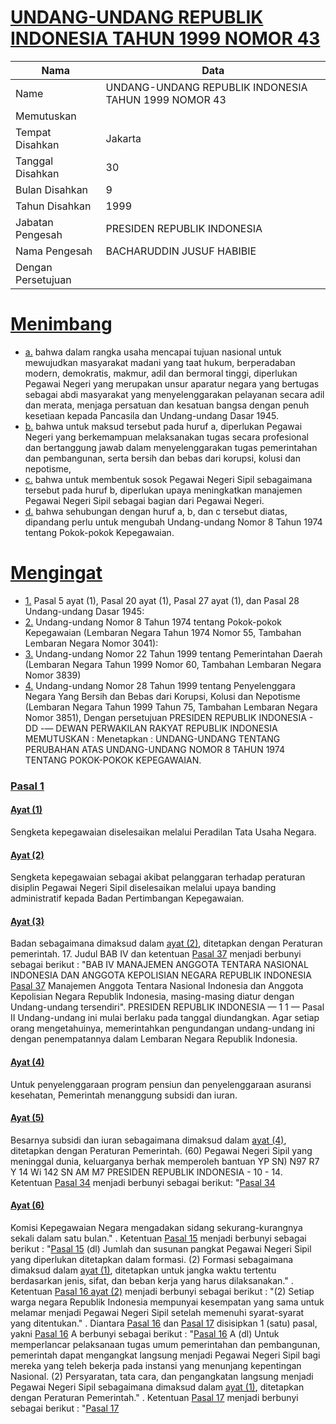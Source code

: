 # [UNDANG-UNDANG REPUBLIK INDONESIA TAHUN 1999 NOMOR 43](http://example.org/legal/document/uu/1999/43)

| Nama | Data |
| ------ | ----- |
|Name|UNDANG-UNDANG REPUBLIK INDONESIA TAHUN 1999 NOMOR 43|
|Memutuskan||
|Tempat Disahkan|Jakarta|
|Tanggal Disahkan|30|
|Bulan Disahkan|9|
|Tahun Disahkan|1999|
|Jabatan Pengesah|PRESIDEN REPUBLIK INDONESIA|
|Nama Pengesah|BACHARUDDIN JUSUF HABIBIE|
|Dengan Persetujuan||
# [Menimbang](http://example.org/legal/document/uu/1999/43/menimbang)

* [a.](http://example.org/legal/document/uu/1999/43/menimbang/point/a) bahwa dalam rangka usaha mencapai tujuan nasional untuk mewujudkan masyarakat madani yang taat hukum, berperadaban modern, demokratis, makmur, adil dan bermoral tinggi, diperlukan Pegawai Negeri yang merupakan unsur aparatur negara yang bertugas sebagai abdi masyarakat yang menyelenggarakan pelayanan secara adil dan merata, menjaga persatuan dan kesatuan bangsa dengan penuh kesetiaan kepada Pancasila dan Undang-undang Dasar 1945.
* [b.](http://example.org/legal/document/uu/1999/43/menimbang/point/b) bahwa untuk maksud tersebut pada huruf a, diperlukan Pegawai Negeri yang berkemampuan melaksanakan tugas secara profesional dan bertanggung jawab dalam menyelenggarakan tugas pemerintahan dan pembangunan, serta bersih dan bebas dari korupsi, kolusi dan nepotisme,
* [c.](http://example.org/legal/document/uu/1999/43/menimbang/point/c) bahwa untuk membentuk sosok Pegawai Negeri Sipil sebagaimana tersebut pada huruf b, diperlukan upaya meningkatkan manajemen Pegawai Negeri Sipil sebagai bagian dari Pegawai Negeri.
* [d.](http://example.org/legal/document/uu/1999/43/menimbang/point/d) bahwa sehubungan dengan huruf a, b, dan c tersebut diatas, dipandang perlu untuk mengubah Undang-undang Nomor 8 Tahun 1974 tentang Pokok-pokok Kepegawaian.
# [Mengingat](http://example.org/legal/document/uu/1999/43/mengingat)

* [1.](http://example.org/legal/document/uu/1999/43/mengingat/point/0001) Pasal 5 ayat (1), Pasal 20 ayat (1), Pasal 27 ayat (1), dan Pasal 28 Undang-undang Dasar 1945:
* [2.](http://example.org/legal/document/uu/1999/43/mengingat/point/0002) Undang-undang Nomor 8 Tahun 1974 tentang Pokok-pokok Kepegawaian (Lembaran Negara Tahun 1974 Nomor 55, Tambahan Lembaran Negara Nomor 3041):
* [3.](http://example.org/legal/document/uu/1999/43/mengingat/point/0003) Undang-undang Nomor 22 Tahun 1999 tentang Pemerintahan Daerah (Lembaran Negara Tahun 1999 Nomor 60, Tambahan Lembaran Negara Nomor 3839)
* [4.](http://example.org/legal/document/uu/1999/43/mengingat/point/0004) Undang-undang Nomor 28 Tahun 1999 tentang Penyelenggara Negara Yang Bersih dan Bebas dari Korupsi, Kolusi dan Nepotisme (Lembaran Negara Tahun 1999 Tahun 75, Tambahan Lembaran Negara Nomor 3851), Dengan persetujuan PRESIDEN REPUBLIK INDONESIA - DD -— DEWAN PERWAKILAN RAKYAT REPUBLIK INDONESIA MEMUTUSKAN : Menetapkan : UNDANG-UNDANG TENTANG PERUBAHAN ATAS UNDANG-UNDANG NOMOR 8 TAHUN 1974 TENTANG POKOK-POKOK KEPEGAWAIAN.

### [Pasal 1](http://example.org/legal/document/uu/1999/43/pasal/0001)

#### [Ayat (1)](http://example.org/legal/document/uu/1999/43/pasal/0001/version/19990930/ayat/0001)
Sengketa kepegawaian diselesaikan melalui Peradilan Tata Usaha Negara.

#### [Ayat (2)](http://example.org/legal/document/uu/1999/43/pasal/0001/version/19990930/ayat/0002)
Sengketa kepegawaian sebagai akibat pelanggaran terhadap peraturan disiplin Pegawai Negeri Sipil diselesaikan melalui upaya banding administratif kepada Badan Pertimbangan Kepegawaian.

#### [Ayat (3)](http://example.org/legal/document/uu/1999/43/pasal/0001/version/19990930/ayat/0003)
Badan sebagaimana dimaksud dalam [ayat (2)](http://example.org/legal/document/uu/1999/43/pasal/0001/version/19990930/ayat/0002), ditetapkan dengan Peraturan pemerintah. 17. Judul BAB IV dan ketentuan [Pasal 37](http://example.org/legal/document/uu/1999/43/pasal/0037) menjadi berbunyi sebagai berikut : "BAB IV MANAJEMEN ANGGOTA TENTARA NASIONAL INDONESIA DAN ANGGOTA KEPOLISIAN NEGARA REPUBLIK INDONESIA [Pasal 37](http://example.org/legal/document/uu/1999/43/pasal/0037) Manajemen Anggota Tentara Nasional Indonesia dan Anggota Kepolisian Negara Republik Indonesia, masing-masing diatur dengan Undang-undang tersendiri". PRESIDEN REPUBLIK INDONESIA — 1 1 — Pasal II Undang-undang ini mulai berlaku pada tanggal diundangkan. Agar setiap orang mengetahuinya, memerintahkan pengundangan undang-undang ini dengan penempatannya dalam Lembaran Negara Republik Indonesia.

#### [Ayat (4)](http://example.org/legal/document/uu/1999/43/pasal/0001/version/19990930/ayat/0004)
Untuk penyelenggaraan program pensiun dan penyelenggaraan asuransi kesehatan, Pemerintah menanggung subsidi dan iuran.

#### [Ayat (5)](http://example.org/legal/document/uu/1999/43/pasal/0001/version/19990930/ayat/0005)
Besarnya subsidi dan iuran sebagaimana dimaksud dalam [ayat (4)](http://example.org/legal/document/uu/1999/43/pasal/0001/version/19990930/ayat/0004), ditetapkan dengan Peraturan Pemerintah. (60) Pegawai Negeri Sipil yang meninggal dunia, keluarganya berhak memperoleh bantuan YP SN) N97 R7 Y 14 Wi 142 SN AM M7 PRESIDEN REPUBLIK INDONESIA - 10 - 14. Ketentuan [Pasal 34](http://example.org/legal/document/uu/1999/43/pasal/0034) menjadi berbunyi sebagai berikut: "[Pasal 34](http://example.org/legal/document/uu/1999/43/pasal/0034)

#### [Ayat (6)](http://example.org/legal/document/uu/1999/43/pasal/0001/version/19990930/ayat/0006)
Komisi Kepegawaian Negara mengadakan sidang sekurang-kurangnya sekali dalam satu bulan." . Ketentuan [Pasal 15](http://example.org/legal/document/uu/1999/43/pasal/0015) menjadi berbunyi sebagai berikut : "[Pasal 15](http://example.org/legal/document/uu/1999/43/pasal/0015) (dl) Jumlah dan susunan pangkat Pegawai Negeri Sipil yang diperlukan ditetapkan dalam formasi. (2) Formasi sebagaimana dimaksud dalam [ayat (1)](http://example.org/legal/document/uu/1999/43/pasal/0001/version/19990930/ayat/0001), ditetapkan untuk jangka waktu tertentu berdasarkan jenis, sifat, dan beban kerja yang harus dilaksanakan." . Ketentuan [Pasal 16 ayat (2)](http://example.org/legal/document/uu/1999/43/pasal/0001/version/19990930/ayat/0002) menjadi berbunyi sebagai berikut : "(2) Setiap warga negara Republik Indonesia mempunyai kesempatan yang sama untuk melamar menjadi Pegawai Negeri Sipil setelah memenuhi syarat-syarat yang ditentukan." . Diantara [Pasal 16](http://example.org/legal/document/uu/1999/43/pasal/0016) dan [Pasal 17](http://example.org/legal/document/uu/1999/43/pasal/0017) disisipkan 1 (satu) pasal, yakni [Pasal 16](http://example.org/legal/document/uu/1999/43/pasal/0016) A berbunyi sebagai berikut : "[Pasal 16](http://example.org/legal/document/uu/1999/43/pasal/0016) A (dl) Untuk memperlancar pelaksanaan tugas umum pemerintahan dan pembangunan, pemerintah dapat mengangkat langsung menjadi Pegawai Negeri Sipil bagi mereka yang teleh bekerja pada instansi yang menunjang kepentingan Nasional. (2) Persyaratan, tata cara, dan pengangkatan langsung menjadi Pegawai Negeri Sipil sebagaimana dimaksud dalam [ayat (1)](http://example.org/legal/document/uu/1999/43/pasal/0001/version/19990930/ayat/0001), ditetapkan dengan Peraturan Pemerintah." . Ketentuan [Pasal 17](http://example.org/legal/document/uu/1999/43/pasal/0017) menjadi berbunyi sebagai berikut : "[Pasal 17](http://example.org/legal/document/uu/1999/43/pasal/0017)
